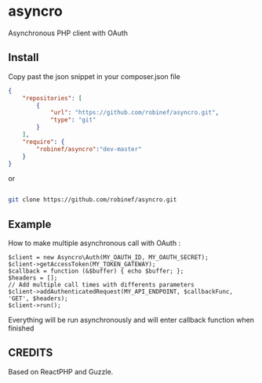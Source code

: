 asyncro
=======

Asynchronous PHP client with OAuth 

## Install 

Copy past the json snippet in your composer.json file

``` json
{
    "repositories": [
        {
            "url": "https://github.com/robinef/asyncro.git",
            "type": "git"
        }        
    ],
    "require": {
        "robinef/asyncro":"dev-master"
    }
}
```

or 

``` bash

git clone https://github.com/robinef/asyncro.git

```

## Example

How to make multiple asynchronous call with OAuth : 

```
$client = new Asyncro\Auth(MY_OAUTH_ID, MY_OAUTH_SECRET);
$client->getAccessToken(MY_TOKEN_GATEWAY);
$callback = function (&$buffer) { echo $buffer; };
$headers = [];
// Add multiple call times with differents parameters
$client->addAuthenticatedRequest(MY_API_ENDPOINT, $callbackFunc, 'GET', $headers);
$client->run();
```

Everything will be run asynchronously and will enter callback function when finished

## CREDITS

Based on ReactPHP and Guzzle.


